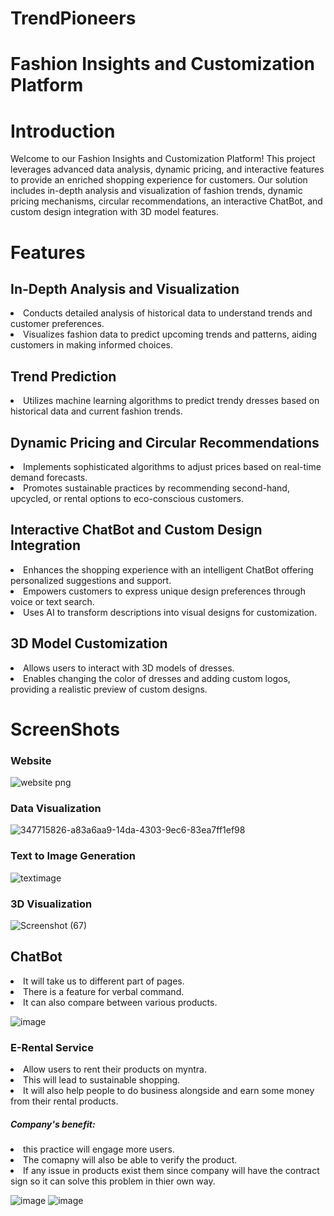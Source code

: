 <h1>TrendPioneers</h1>

<h1>Fashion Insights and Customization Platform</h1>


<h1>Introduction</h1>

Welcome to our Fashion Insights and Customization Platform! This project leverages advanced data analysis, dynamic pricing, and interactive features to provide an enriched shopping experience for customers.
Our solution includes in-depth analysis and visualization of fashion trends, dynamic pricing mechanisms, circular recommendations, an interactive ChatBot, and custom design integration with 3D model features.
        
<h1>Features</h1>
    
<h2>In-Depth Analysis and Visualization</h2>
    
<li>Conducts detailed analysis of historical data to understand trends and customer preferences.</li>
<li>Visualizes fashion data to predict upcoming trends and patterns, aiding customers in making informed choices.</li>
   
<h2>Trend Prediction</h2>

<li>Utilizes machine learning algorithms to predict trendy dresses based on historical data and current fashion trends.</li>
   
<h2>Dynamic Pricing and Circular Recommendations</h2>
   
<li>Implements sophisticated algorithms to adjust prices based on real-time demand forecasts.</li>
<li>Promotes sustainable practices by recommending second-hand, upcycled, or rental options to eco-conscious customers.</li>
   
<h2>Interactive ChatBot and Custom Design Integration</h2>
   
<li>Enhances the shopping experience with an intelligent ChatBot offering personalized suggestions and support.</li>
<li>Empowers customers to express unique design preferences through voice or text search.</li>
<li>Uses AI to transform descriptions into visual designs for customization.</li>
    
<h2>3D Model Customization</h2>

<li>Allows users to interact with 3D models of dresses.</li>
<li>Enables changing the color of dresses and adding custom logos, providing a realistic preview of custom designs.</li>

<h1>ScreenShots</h1>

<h3>Website</h3>



![website png](https://github.com/user-attachments/assets/d33c78bc-1c45-4e91-bbd3-222a696f4c85)



<h3>Data Visualization</h3>



![347715826-a83a6aa9-14da-4303-9ec6-83ea7ff1ef98](https://github.com/user-attachments/assets/9fb209b6-0701-48a3-8c1c-fda6f7edbf36)




<H3>Text to Image Generation</H3>



![textimage](https://github.com/user-attachments/assets/49f403be-768e-48fe-994c-f2cdb3d992b8)




<h3> 3D Visualization</h3>



![Screenshot (67)](https://github.com/user-attachments/assets/a58dbaf7-ce81-4d9c-986d-64a341505755)


<h2>ChatBot</h2>
<li>It will take us to different part of pages.</li>
<li>There is a feature for verbal command.</li>
<li>It can also compare between various products.</li>

![image](https://github.com/user-attachments/assets/07bd97e8-5e64-42e0-947b-ec9456c7c15e)



<h3>E-Rental Service</h3>
<li>Allow users to rent their products on myntra.</li>
<li>This will lead to sustainable shopping.</li>
<li>It will also help people to do business alongside and earn some money from their rental products.</li>

<h5>Company's benefit:</h5>
<li>this practice will engage more users.</li>
<li>The comapny will also be able to verify the product.</li>
<li>If any issue in products exist them since company will have the contract sign so it can solve this problem in thier own way.</li>

![image](https://github.com/user-attachments/assets/e29eb0eb-93cf-4673-a8ff-a2200bbfe9f5)
![image](https://github.com/user-attachments/assets/6d186f0a-117a-43e4-81f0-07d6fd1cd721)





   

